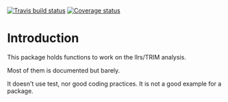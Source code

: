 [![Travis build status](https://travis-ci.org/llrs/integration-helper.svg?branch=master)](https://travis-ci.org/llrs/integration-helper)
[![Coverage status](https://codecov.io/gh/llrs/integration-helper/branch/master/graph/badge.svg)](https://codecov.io/github/llrs/integration-helper?branch=master)
# Introduction

This package holds functions to work on the llrs/TRIM analysis. 

Most of them is documented but barely.

It doesn't use test, nor good coding practices. It is not a good example for a package.
